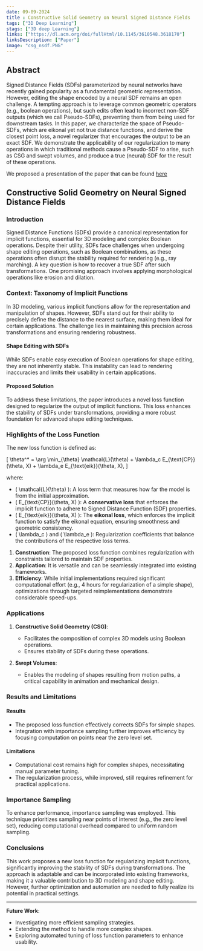 ```yaml
---
date: 09-09-2024
title : Constructive Solid Geometry on Neural Signed Distance Fields 
tags: ["3D Deep Learning"]
stags: ["3D deep Learning"]
links: ["https://dl.acm.org/doi/fullHtml/10.1145/3610548.3618170"]
linksDescription: ["Paper"]
image: "csg_nsdf.PNG"
---
```


## Abstract

Signed Distance Fields (SDFs) parameterized by neural networks have recently gained popularity as a fundamental geometric representation. However, editing the shape encoded by a neural SDF remains an open challenge. A tempting approach is to leverage common geometric operators (e.g., boolean operations), but such edits often lead to incorrect non-SDF outputs (which we call Pseudo-SDFs), preventing them from being used for downstream tasks. In this paper, we characterize the space of Pseudo-SDFs, which are eikonal yet not true distance functions, and derive the closest point loss, a novel regularizer that encourages the output to be an exact SDF. We demonstrate the applicability of our regularization to many operations in which traditional methods cause a Pseudo-SDF to arise, such as CSG and swept volumes, and produce a true (neural) SDF for the result of these operations.

We proposed a presentation of the paper that can be found [here](https://github.com/gardiens/gardiens.github.io/blob/main/public/projects/csg_nsdf/Slide_proj_mva_geom.pptx)



## Constructive Solid Geometry on Neural Signed Distance Fields

### Introduction

Signed Distance Functions (SDFs) provide a canonical representation for implicit functions, essential for 3D modeling and complex Boolean operations. Despite their utility, SDFs face challenges when undergoing shape editing operations, such as Boolean combinations, as these operations often disrupt the stability required for rendering (e.g., ray marching). A key question is how to recover a true SDF after such transformations. One promising approach involves applying morphological operations like erosion and dilation.

### Context: Taxonomy of Implicit Functions

In 3D modeling, various implicit functions allow for the representation and manipulation of shapes. However, SDFs stand out for their ability to precisely define the distance to the nearest surface, making them ideal for certain applications. The challenge lies in maintaining this precision across transformations and ensuring rendering robustness.

#### Shape Editing with SDFs
While SDFs enable easy execution of Boolean operations for shape editing, they are not inherently stable. This instability can lead to rendering inaccuracies and limits their usability in certain applications.

#### Proposed Solution
To address these limitations, the paper introduces a novel loss function designed to regularize the output of implicit functions. This loss enhances the stability of SDFs under transformations, providing a more robust foundation for advanced shape editing techniques.

### Highlights of the Loss Function

The new loss function is defined as:

\[
\theta^* = \arg \min_{\theta} \mathcal{L}(\theta) + \lambda_c E_{\text{CP}}(\theta, X) + \lambda_e E_{\text{eik}}(\theta, X),
\]

where:

- \( \mathcal{L}(\theta) \): A loss term that measures how far the model is from the initial approximation.
- \( E_{\text{CP}}(\theta, X) \): A **conservative loss** that enforces the implicit function to adhere to Signed Distance Function (SDF) properties.
- \( E_{\text{eik}}(\theta, X) \): The **eikonal loss**, which enforces the implicit function to satisfy the eikonal equation, ensuring smoothness and geometric consistency.
- \( \lambda_c \) and \( \lambda_e \): Regularization coefficients that balance the contributions of the respective loss terms.

1. **Construction**: The proposed loss function combines regularization with constraints tailored to maintain SDF properties. 
2. **Application**: It is versatile and can be seamlessly integrated into existing frameworks.
3. **Efficiency**: While initial implementations required significant computational effort (e.g., 4 hours for regularization of a simple shape), optimizations through targeted reimplementations demonstrate considerable speed-ups.

### Applications

1. **Constructive Solid Geometry (CSG)**:
   - Facilitates the composition of complex 3D models using Boolean operations.
   - Ensures stability of SDFs during these operations.

2. **Swept Volumes**:
   - Enables the modeling of shapes resulting from motion paths, a critical capability in animation and mechanical design.

### Results and Limitations

#### Results
- The proposed loss function effectively corrects SDFs for simple shapes.
- Integration with importance sampling further improves efficiency by focusing computation on points near the zero level set.

#### Limitations
- Computational cost remains high for complex shapes, necessitating manual parameter tuning.
- The regularization process, while improved, still requires refinement for practical applications.

### Importance Sampling

To enhance performance, importance sampling was employed. This technique prioritizes sampling near points of interest (e.g., the zero level set), reducing computational overhead compared to uniform random sampling.

### Conclusions

This work proposes a new loss function for regularizing implicit functions, significantly improving the stability of SDFs during transformations. The approach is adaptable and can be incorporated into existing frameworks, making it a valuable contribution to 3D modeling and shape editing. However, further optimization and automation are needed to fully realize its potential in practical settings.

---
**Future Work**:
- Investigating more efficient sampling strategies.
- Extending the method to handle more complex shapes.
- Exploring automated tuning of loss function parameters to enhance usability.
